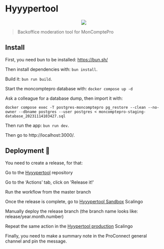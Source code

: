 # Hyyypertool

<p align="center">
    <img src=".github/Charco - Security.png">
</p>

> Backoffice moderation tool for MonComptePro

## Install

First, you need bun to be installed: https://bun.sh/

Then install dependencies with: `bun install`.

Build it: `bun run build`.

Start the moncomptepro database with: `docker compose up -d`

Ask a colleague for a database dump, then import it with:

```
docker compose exec -T postgres-moncomptepro pg_restore --clean --no-owner --dbname postgres --user postgres < moncomptepro-staging-database_20231114103427.sql
```

Then run the app: `bun run dev`.

Then go to http://localhost:3000/.

## Deployment 🚀

You need to create a release, for that:

Go to the [Hyyypertool](https://github.com/numerique-gouv/hyyypertool/actions) repository

Go to the ‘Actions’ tab, click on 'Release it!'

Run the workflow from the master branch

Once the release is complete, go to [Hyyypertool Sandbox](https://dashboard.scalingo.com/apps/osc-secnum-fr1/hyyypertool-sandbox) Scalingo

Manually deploy the release branch (the branch name looks like: release/year.month.number)

Repeat the same action in the [Hyypertool production](https://dashboard.scalingo.com/apps/osc-secnum-fr1/hyyypertool) Scalingo

Finally, you need to make a summary note in the ProConnect general channel and pin the message.
